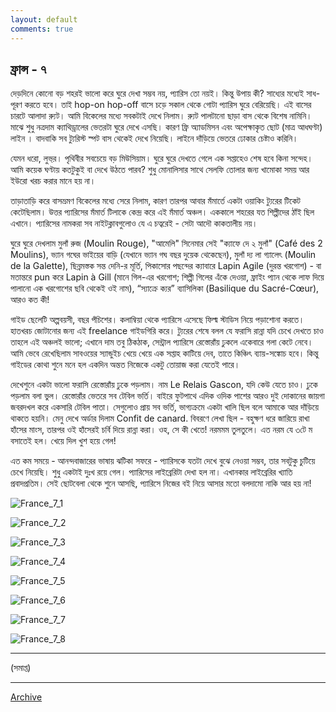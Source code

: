 ```yaml
---
layout: default
comments: true
---
```


## ফ্রান্স - ৭ 

দেড়দিনে কোনো বড় শহরই ভালো করে ঘুরে দেখা সম্ভব নয়, প্যারিস তো নয়ই। কিন্তু উপায় কী? সাধ্যের মধ্যেই সাধ-পূরণ করতে হবে। তাই hop-on hop-off বাসে চড়ে সকাল থেকে গোটা প্যারিস ঘুরে বেরিয়েছি। এই বাসের চারটে আলাদা র‍্যুট। আমি বিকেলের মধ্যে সবকটাই দেখে নিলাম। র‍্যুট পালটানো ছাড়া বাস থেকে বিশেষ নামিনি। মাঝে শুধু নত্রদাম ক্যাথিড্রালের ভেতরটা ঘুরে দেখে এসছি। কারণ ফ্রি অ্যাডমিসন এবং অপেক্ষাকৃত ছোট (মাত্র আধঘণ্টা)  লাইন । বাদবাকি সব ট্যুরিস্ট স্পট বাস থেকেই দেখে নিয়েছি। লাইনে দাঁড়িয়ে ভেতরে ঢোকার চেষ্টাও করিনি।  

যেমন ধরো, লুভ্‌র। পৃথিবীর সবচেয়ে বড় মিউসিয়াম। ঘুরে ঘুরে দেখতে গেলে এক সপ্তাহেও শেষ হবে কিনা সন্দেহ। আমি কয়েক ঘণ্টায় কতটুকুই বা দেখে উঠতে পারব? শুধু মোনালিসার সাথে সেলফি তোলার জন্য খামোকা সময় আর ইউরো খরচ করার মানে হয় না। 

তাড়াতাড়ি করে বাসভ্রমণ বিকেলের মধ্যে সেরে নিলাম, কারণ তারপর আবার মঁমার্তে একটা ওয়াকিং ট্যুরের টিকেট কেটেছিলাম। উত্তর প্যারিসের মঁমার্ত টিলাকে কেন্দ্র করে এই মঁমার্ত অঞ্চল। এককালে শহরের যত শিল্পীদের ঠাঁই ছিল এখানে। প্যারিসের নামকরা সব নাইটক্লাবগুলোও যে এ চত্বরেই - সেটা আদৌ কাকতালীয় নয়। 

ঘুরে ঘুরে দেখলাম মুলাঁ রুজ (Moulin Rouge), "আমেলি" সিনেমার সেই "ক্যাফে দে ২ মুলাঁ" (Café des 2 Moulins), ভ্যান গঘের ভাইয়ের বাড়ি (যেখানে ভ্যান গঘ বছর দুয়েক থেকেছেন), মুলাঁ দ্য লা গ্যালেৎ (Moulin de la Galette), ছিন্নমস্তক সন্ত দেনি-র মূর্তি, পিকাসোর পছন্দের ক্যাবারে Lapin Agile (দুরন্ত খরগোশ) - বা মতান্তরে pun করে Lapin à Gill (মানে গিল-এর খরগোশ; শিল্পী গিলের এঁকে দেওয়া, ফ্রাইং প্যান থেকে লাফ দিয়ে পালানো এক খরগোশের ছবি থেকেই ওই নাম), “স্যাক্রে ক্যর” ব্যাসিলিকা (Basilique du Sacré-Cœur), আরও কত কী! 

গাইড ছেলেটি অল্পবয়সী, বছর পঁচিশের। কলাম্বিয়া থেকে প্যারিসে এসেছে ফিল্ম স্টাডিস নিয়ে পড়াশোনা করতে। হাতখরচ জোটানোর জন্য এই freelance গাইডগিরি করে। ট্যুরের শেষে বলল যে ফরাসি রান্না যদি চেখে দেখতে চাও তাহলে এই অঞ্চলই ভালো; এখানে দাম তবু ঠিকঠাক, সেন্ট্রাল প্যারিসে রেস্তোরাঁয় ঢুকলে একেবারে গলা কেটে নেবে। আমি ভেবে রেখেছিলাম সাবওয়ের স্যান্ডুইচ খেয়ে খেয়ে এক সপ্তাহ কাটিয়ে দেব, তাতে কিঞ্চিৎ ব্যায়-সঙ্কোচ হবে। কিন্তু গাইডের কোথা শুনে মনে হল একদিন অন্তত নিজেকে একটু তোয়াজ করা যেতেই পারে। 

দেখেশুনে একটা ভালো ফরাসি রেস্তোরাঁয় ঢুকে পড়লাম। নাম Le Relais Gascon, যদি কেউ যেতে চাও। ঢুকে পড়লাম বলা ভুল। রেস্তোরাঁর ভেতরে সব টেবিল ভর্তি। বাইরে ফুটপাথে এদিক ওদিক পাশের আরও দুই দোকানের জায়গা জবরদখল করে একসারি টেবিল পাতা। সেগুলোও প্রায় সব ভর্তি, ভাগ্যক্রমে একটা খালি ছিল বলে আমাকে আর দাঁড়িয়ে থাকতে হয়নি। মেনু দেখে অর্ডার দিলাম Confit de canard. বিবরণে লেখা ছিল - বহুক্ষণ ধরে জারিয়ে রাখা হাঁসের মাংস, তারপর ওই হাঁসেরই চর্বি দিয়ে রান্না করা। ওহ, সে কী খেতে! নরমমম তুলতুলে। এত নরম যে ৩টে ম বসাতেই হল। খেয়ে দিল খুশ হয়ে গেল! 

এত কম সময়ে - আনন্দবাজারের ভাষায় ঝটিকা সফরে - প্যারিসকে যতটা দেখে বুঝে নেওয়া সম্ভব, তার সবটুকু চুটিয়ে চেখে নিয়েছি। শুধু একটাই দুঃখ রয়ে গেল। প্যারিসের লাইব্রেরিটা দেখা হল না। এখানকার লাইব্রেরির খ্যাতি প্রবাদপ্রতিম। সেই ছোটবেলা থেকে শুনে আসছি, প্যারিসে নিজের বই নিয়ে আসার মতো বলদামো নাকি আর হয় না! 

![France_7_1](../images/France_7_1.jpg "Hop-on Hop-off bus route map taken from http://www.paris.opentour.com/wp-content/uploads/Plan-LOpen-Tour-2017-2018.pdf")

![France_7_2](../images/France_7_2.jpg "Musée du Louvre")

![France_7_3](../images/France_7_3.jpg "Arc de Triomphe de l'Étoile")

![France_7_4](../images/France_7_4.jpg "tour Eiffel")

![France_7_5](../images/France_7_5.jpg "Notre-Dame de Paris")

![France_7_6](../images/France_7_6.gif "Moulin Rouge")

![France_7_7](../images/France_7_7.jpg "Basilique du Sacré-Cœur")

![France_7_8](../images/France_7_8.jpg "confit de canard")

* * *

(সমাপ্ত)

* * *

[Archive](../archive)
